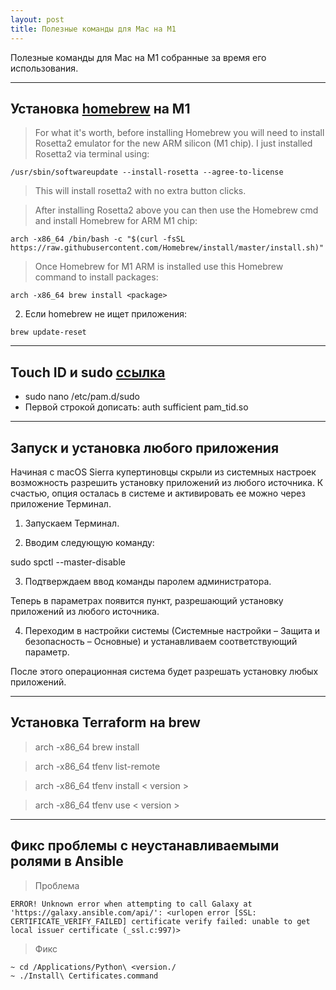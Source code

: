 ```yaml
---
layout: post
title: Полезные команды для Mac на M1
---
```


Полезные команды для Mac на M1 собранные за время его использования.

____
## Установка [homebrew](https://docs.brew.sh/) на M1

> For what it's worth, before installing Homebrew you will need to install Rosetta2 emulator for the new ARM silicon (M1 chip). I just installed Rosetta2 via terminal using:
```
/usr/sbin/softwareupdate --install-rosetta --agree-to-license
```
> This will install rosetta2 with no extra button clicks.

> After installing Rosetta2 above you can then use the Homebrew cmd and install Homebrew for ARM M1 chip:  
```
arch -x86_64 /bin/bash -c "$(curl -fsSL https://raw.githubusercontent.com/Homebrew/install/master/install.sh)"
```
> Once Homebrew for M1 ARM is installed use this Homebrew command to install packages:   <package>
```
arch -x86_64 brew install <package>
```
2) Если homebrew не ищет приложения:
```
brew update-reset
```

____
## Touch ID и sudo [ссылка](https://appleinsider.ru/tips-tricks/kak-ispolzovat-touch-id-v-terminale.html)

  - sudo nano /etc/pam.d/sudo
  - Первой строкой дописать: auth sufficient pam_tid.so

____
## Запуск и установка любого приложения
  Начиная с macOS Sierra купертиновцы скрыли из системных настроек возможность разрешить установку приложений из любого источника. К счастью, опция осталась в системе и активировать ее можно через приложение Терминал.

1. Запускаем Терминал.

2. Вводим следующую команду:

sudo spctl --master-disable

3. Подтверждаем ввод команды паролем администратора.

Теперь в параметрах появится пункт, разрешающий установку приложений из любого источника.

4. Переходим в настройки системы (Системные настройки – Защита и безопасность – Основные) и устанавливаем соответствующий параметр.

После этого операционная система будет разрешать установку любых приложений.

____
## Установка Terraform на brew
> arch -x86_64 brew install

> arch -x86_64 tfenv list-remote

> arch -x86_64 tfenv install < version >

> arch -x86_64 tfenv use < version >

____
## Фикс проблемы с неустанавливаемыми ролями в Ansible
> Проблема
```
ERROR! Unknown error when attempting to call Galaxy at 'https://galaxy.ansible.com/api/': <urlopen error [SSL: CERTIFICATE_VERIFY_FAILED] certificate verify failed: unable to get local issuer certificate (_ssl.c:997)>
```

> Фикс
```
~ cd /Applications/Python\ <version./
~ ./Install\ Certificates.command
```